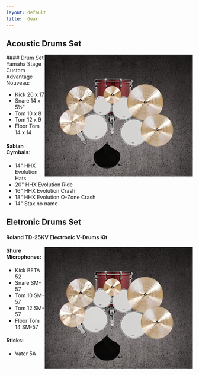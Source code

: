 ```yaml
---
layout: default
title:  Gear
---
```


## Acoustic Drums Set

<img class="photo" style="float:right;" src="image/zestaw.jpg" />
#### Drum Set Yamaha Stage Custom Advantage Nouveau:

* Kick 20 x 17
* Snare 14 x 5½"
* Tom 10 x 8 
* Tom 12 x 9
* Floor Tom 14 x 14

#### Sabian Cymbals:

* 14" HHX Evolution Hats 
* 20" HHX Evolution Ride 
* 16" HHX Evolution Crash 
* 18" HHX Evolution O-Zone Crash 
* 14" Stax no name 

## Eletronic Drums Set

#### Roland TD-25KV Electronic V-Drums Kit

<img class="photo" style="float:right;" src="image/zestaw.jpg" />








#### Shure Microphones:

* Kick BETA 52
* Snare SM-57
* Tom 10 SM-57
* Tom 12 SM-57
* Floor Tom 14 SM-57

#### Sticks:

* Vater 5A
